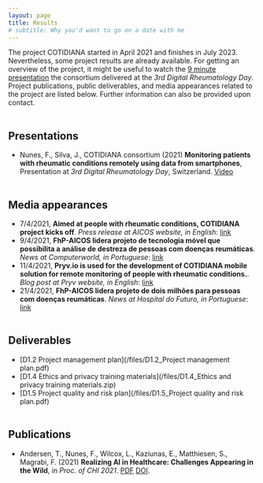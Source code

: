 ```yaml
---
layout: page
title: Results
# subtitle: Why you'd want to go on a date with me
---
```


The project COTIDIANA started in April 2021 and finishes in July 2023. Nevertheless, some project results are already available. For getting an overview of the project, it might be useful to watch the [9 minute presentation](https://www.dropbox.com/s/nma1t2981hev8o2/Comeed-DRD3-20210506-S5-Francisco-Nunes.mp4?dl=0) the consortium delivered at the _3rd Digital Rheumatology Day_. Project publications, public deliverables, and media appearances related to the project are listed below. Further information can also be provided upon contact.<br/><br/>



## Presentations

* Nunes, F., Silva, J., COTIDIANA consortium (2021) **Monitoring patients with rheumatic conditions remotely using data from smartphones**, Presentation at _3rd Digital Rheumatology Day_, Switzerland. [Video](https://www.dropbox.com/s/nma1t2981hev8o2/Comeed-DRD3-20210506-S5-Francisco-Nunes.mp4?dl=0)<br/><br/>


## Media appearances

* 7/4/2021, **Aimed at people with rheumatic conditions, COTIDIANA project kicks off**. _Press release at AICOS website, in English_:   [link](https://www.aicos.fraunhofer.pt/en/news_and_events_aicos/news_archive/2021/cotidiana-kickoff.html)
* 9/4/2021, **FhP-AICOS lidera projeto de tecnologia móvel que possibilita a análise de destreza de pessoas com doenças reumáticas**. _News at Computerworld, in Portuguese_: [link](https://www.computerworld.com.pt/2021/04/09/fhp-aicos-lidera-projeto-de-tecnologia-movel-que-possibilita-a-analise-de-destreza-de-pessoas-com-doencas-reumaticas/)
* 11/4/2021, **Pryv.io is used for the development of COTIDIANA mobile solution for remote monitoring of people with rheumatic conditions.**. _Blog post at Pryv website, in English_: [link](https://www.pryv.com/2021/05/10/pryv-io-is-used-for-the-development-of-cotidiana-mobile-solution-for-remote-monitoring-of-people-with-rheumatic-conditions/)
* 21/4/2021, **FhP-AICOS lidera projeto de dois milhões para pessoas com doenças reumáticas**. _News at Hospital do Futuro, in Portuguese_:  [link](https://www.hospitaldofuturo.today/fhp-aicos-lidera-projeto-de-dois-milhoes-para-pessoas-com-doencas-reumaticas/)<br/><br/>


## Deliverables

* [D1.2 Project management plan](/files/D1.2_Project management plan.pdf)
* [D1.4 Ethics and privacy training materials](/files/D1.4_Ethics and privacy training materials.zip)
* [D1.5 Project quality and risk plan](/files/D1.5_Project quality and risk plan.pdf)<br/><br/>


## Publications

* Andersen, T., Nunes, F., Wilcox, L., Kaziunas, E., Matthiesen, S., Magrabi, F. (2021) **Realizing AI in Healthcare: Challenges Appearing in the Wild**, in _Proc. of CHI 2021_. [PDF](/files/Article1.pdf) [DOI](http://dx.doi.org/10.1145/3411763.3441347).<br/><br/>